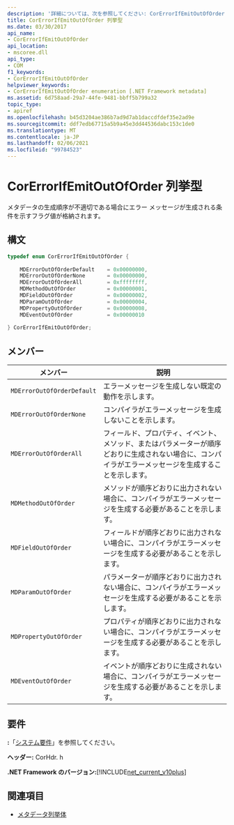 ```yaml
---
description: '詳細については、次を参照してください: CorErrorIfEmitOutOfOrder 列挙型'
title: CorErrorIfEmitOutOfOrder 列挙型
ms.date: 03/30/2017
api_name:
- CorErrorIfEmitOutOfOrder
api_location:
- mscoree.dll
api_type:
- COM
f1_keywords:
- CorErrorIfEmitOutOfOrder
helpviewer_keywords:
- CorErrorIfEmitOutOfOrder enumeration [.NET Framework metadata]
ms.assetid: 6d758aad-29a7-44fe-9481-bbff5b799a32
topic_type:
- apiref
ms.openlocfilehash: b45d3204ae386b7ad9d7ab1daccdfdef35e2ad9e
ms.sourcegitcommit: ddf7edb67715a5b9a45e3dd44536dabc153c1de0
ms.translationtype: MT
ms.contentlocale: ja-JP
ms.lasthandoff: 02/06/2021
ms.locfileid: "99784523"
---
```

# <a name="corerrorifemitoutoforder-enumeration"></a>CorErrorIfEmitOutOfOrder 列挙型

メタデータの生成順序が不適切である場合にエラー メッセージが生成される条件を示すフラグ値が格納されます。  
  
## <a name="syntax"></a>構文  
  
```cpp  
typedef enum CorErrorIfEmitOutOfOrder {  
  
    MDErrorOutOfOrderDefault    = 0x00000000,  
    MDErrorOutOfOrderNone       = 0x00000000,  
    MDErrorOutOfOrderAll        = 0xffffffff,  
    MDMethodOutOfOrder          = 0x00000001,  
    MDFieldOutOfOrder           = 0x00000002,  
    MDParamOutOfOrder           = 0x00000004,  
    MDPropertyOutOfOrder        = 0x00000008,  
    MDEventOutOfOrder           = 0x00000010  
  
} CorErrorIfEmitOutOfOrder;  
```  
  
## <a name="members"></a>メンバー  
  
|メンバー|説明|  
|------------|-----------------|  
|`MDErrorOutOfOrderDefault`|エラーメッセージを生成しない既定の動作を示します。|  
|`MDErrorOutOfOrderNone`|コンパイラがエラーメッセージを生成しないことを示します。|  
|`MDErrorOutOfOrderAll`|フィールド、プロパティ、イベント、メソッド、またはパラメーターが順序どおりに生成されない場合に、コンパイラがエラーメッセージを生成することを示します。|  
|`MDMethodOutOfOrder`|メソッドが順序どおりに出力されない場合に、コンパイラがエラーメッセージを生成する必要があることを示します。|  
|`MDFieldOutOfOrder`|フィールドが順序どおりに出力されない場合に、コンパイラがエラーメッセージを生成する必要があることを示します。|  
|`MDParamOutOfOrder`|パラメーターが順序どおりに出力されない場合に、コンパイラがエラーメッセージを生成する必要があることを示します。|  
|`MDPropertyOutOfOrder`|プロパティが順序どおりに出力されない場合に、コンパイラがエラーメッセージを生成する必要があることを示します。|  
|`MDEventOutOfOrder`|イベントが順序どおりに生成されない場合に、コンパイラがエラーメッセージを生成する必要があることを示します。|  
  
## <a name="requirements"></a>要件  

 **:**「[システム要件](../../get-started/system-requirements.md)」を参照してください。  
  
 **ヘッダー:** CorHdr. h  
  
 **.NET Framework のバージョン:**[!INCLUDE[net_current_v10plus](../../../../includes/net-current-v10plus-md.md)]  
  
## <a name="see-also"></a>関連項目

- [メタデータ列挙体](metadata-enumerations.md)
